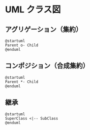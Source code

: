 # UML クラス図

## アグリゲーション（集約）

```plantuml
@startuml
Parent o- Child
@enduml
```

## コンポジション（合成集約）

```plantuml
@startuml
Parent *- Child
@enduml
```

## 継承

```plantuml
@startuml
SuperClass <|-- SubClass
@enduml
```